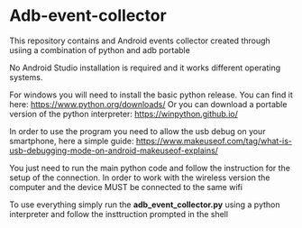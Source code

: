 # Adb-event-collector
This repository contains and Android events collector created through usiing a combination of python and adb portable

No Android Studio installation is required and it works different operating systems.

For windows you will need to install the basic python release. You can find it here: https://www.python.org/downloads/
Or you can download a portable version of the python interpreter: https://winpython.github.io/

In order to use the program you need to allow the usb debug on your smartphone, here a simple guide: https://www.makeuseof.com/tag/what-is-usb-debugging-mode-on-android-makeuseof-explains/

You just need to run the main python code and follow the instruction for the setup of the connection. In order to work with the wireless version the computer and the device MUST be connected to the same wifi 

To use everything simply run the **adb_event_collector.py** using a python interpreter and follow the insttruction prompted in the shell
